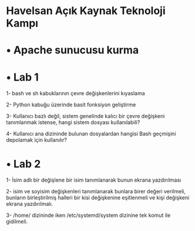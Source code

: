 # Havelsan Açık Kaynak Teknoloji Kampı

# • Apache sunucusu kurma

# • Lab 1

1- bash ve sh kabuklarının çevre değişkenlerini kıyaslama

2- Python kabuğu üzerinde basit fonksiyon geliştirme

3- Kullanıcı bazlı değil, sistem genelinde kalıcı bir çevre değişkeni tanımlanmak istense, hangi sistem dosyası kullanılabili?

4- Kullanıcı ana dizininde bulunan dosyalardan hangisi Bash geçmişini depolamak için kullanılır?

# • Lab 2

1- İsim adlı bir değişlene bir isim tanımlanarak bunun ekrana yazdırılması

2- isim ve soyisim değişkenleri tanımlanarak bunlara birer değeri verilmeli, bunların birleştirilmiş halleri bir kisi değişkenine eşitlenmeli ve kişi değişkeni ekrana yazdırılmalı.

3- /home/ dizininde iken /etc/systemd/system dizinine tek komut ile gidilmeli.

